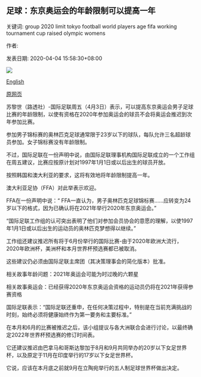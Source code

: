 ## 足球：东京奥运会的年龄限制可以提高一年

关键词: group 2020 limit tokyo football world players age fifa working tournament cup raised olympic womens

作者: 

发表日期: 2020-04-04 15:58:30+08:00

![](https://www.straitstimes.com/sites/default/files/styles/x_large/public/articles/2020/04/04/rk_tokyonationalstadium_040420.jpg?itok=sr_Ae5TV)

[English](Football%3A%20Age%20limit%20could%20be%20raised%20by%20one%20year%20for%20Olympic%20tournament%20in%20Tokyo.md)

[原网页](https://www.straitstimes.com/sport/football/football-age-limit-could-be-raised-by-one-year-for-olympic-tournament-in-tokyo)

苏黎世（路透社）-国际足联周五（4月3日）表示，可以提高东京奥运会男子足球比赛的年龄限制，以使有资格在2020年参加奥运会的球员不会将奥运会推迟到次年参加比赛。

参加男子锦标赛的奥林匹克足球通常限于23岁以下的球队，每队允许三名超龄球员参加。女子锦标赛没有年龄限制。

不过，国际足联在一份声明中说，由国际足联理事机构国际足联成立的一个工作组在周五建议，比赛应按原计划对1997年1月1日或以后出生的球员开放。

按照韩国和澳大利亚的要求，这将有效地将年龄限制提高一年。

澳大利亚足协（FFA）对此举表示欢迎。

FFA在一份声明中说：“ FFA一直认为，男子奥林匹克足球锦标赛……应转变为24岁以下的格式，因为已确认将在2021年举行2020年东京奥运会。”

“国际足联工作组的认可突出表明了他们对参加会员协会的意愿的理解，以使1997年1月1日或以后出生的运动员的奥林匹克梦想得以继续。”

工作组还建议推迟所有将于6月份举行的国际比赛-由于2020年欧洲大流行，2020年欧洲杯，美洲杯和本月世界杯预选赛都已被取消。

这些建议仍必须由国际足联主席团（其决策理事会的简化版本）批准。

相关故事年龄问题：2021年奥运会可能为时过晚的六颗星

相关故事奥运会：已经获得2020年东京奥运会资格的运动员仍将在2021年获得参赛资格

国际足联表示：“国际足联还重申，在任何决策过程中，特别是在当前充满挑战的时刻，始终必须将健康始终作为第一要务和主要标准。”

在本月和6月的比赛被推迟之后，该小组提议与各大洲联合会进行讨论，以最终确定2022年世界杯预选赛的修订时间表。

它还建议推迟由巴拿马和哥斯达黎加于8月和9月共同举办的20岁以下女足世界杯，以及原定于11月在印度举行的17岁以下女足世界杯。

它说，应该在本月底之前就9月在立陶宛举行的五人制足球世界杯做出决定。